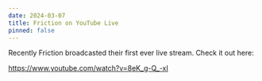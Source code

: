 ```yaml
---
date: 2024-03-07
title: Friction on YouTube Live
pinned: false
---
```

Recently Friction broadcasted their first ever live stream. Check it out here:  

https://www.youtube.com/watch?v=8eK_g-Q_-xI

